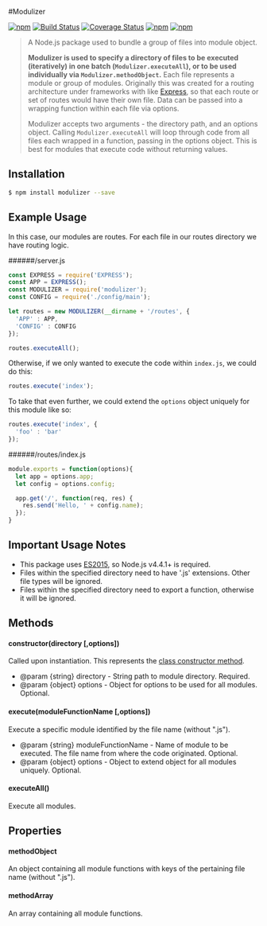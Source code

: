 #Modulizer

[![npm](https://img.shields.io/npm/v/modulizer.svg)]()
[![Build Status](https://api.travis-ci.org/adamhenson/modulizer.svg?branch=master)](https://travis-ci.org/adamhenson/modulizer)
[![Coverage Status](https://coveralls.io/repos/github/adamhenson/modulizer/badge.svg?branch=master)](https://coveralls.io/github/adamhenson/modulizer?branch=master)
[![npm](https://img.shields.io/npm/dm/modulizer.svg)]()
[![npm](https://img.shields.io/npm/dt/modulizer.svg)]()

> A Node.js package used to bundle a group of files into module object.
>
> **Modulizer is used to specify a directory of files to be executed (iteratively) in one batch (`Modulizer.executeAll`), or to be used individually via `Modulizer.methodObject`.** Each file represents a module or group of modules. Originally this was created for a routing architecture under frameworks with like [Express](http://expressjs.com/), so that each route or set of routes would have their own file. Data can be passed into a wrapping function within each file via options.
>
> Modulizer accepts two arguments - the directory path, and an options object. Calling `Modulizer.executeAll` will loop through code from all files each wrapped in a function, passing in the options object. This is best for modules that execute code without returning values.

## Installation

```bash
$ npm install modulizer --save
```

## Example Usage

In this case, our modules are routes. For each file in our routes directory we have routing logic.

######/server.js

```javascript
const EXPRESS = require('EXPRESS');
const APP = EXPRESS();
const MODULIZER = require('modulizer');
const CONFIG = require('./config/main');

let routes = new MODULIZER(__dirname + '/routes', {
  'APP' : APP,
  'CONFIG' : CONFIG
});

routes.executeAll();
```

Otherwise, if we only wanted to execute the code within `index.js`, we could do this:

```javascript
routes.execute('index');
```

To take that even further, we could extend the `options` object uniquely for this module like so:

```javascript
routes.execute('index', {
  'foo' : 'bar'
});
```

######/routes/index.js

```javascript
module.exports = function(options){
  let app = options.app;
  let config = options.config;

  app.get('/', function(req, res) {
    res.send('Hello, ' + config.name);
  });
}
```

## Important Usage Notes

- This package uses [ES2015](https://nodejs.org/en/docs/es6/), so Node.js v4.4.1+ is required.
- Files within the specified directory need to have '.js' extensions. Other file types will be ignored.
- Files within the specified directory need to export a function, otherwise it will be ignored.

## Methods

#### constructor(directory [,options])

Called upon instantiation. This represents the [class constructor method](https://developer.mozilla.org/en-US/docs/Web/JavaScript/Reference/Classes/constructor).

* @param {string} directory - String path to module directory. Required.
* @param {object} options - Object for options to be used for all modules. Optional.

#### execute(moduleFunctionName [,options])

Execute a specific module identified by the file name (without ".js").

* @param {string} moduleFunctionName - Name of module to be executed. The file name from where the code originated. Optional.
* @param {object} options - Object to extend object for all modules uniquely. Optional.

#### executeAll()

Execute all modules.

## Properties

#### methodObject
An object containing all module functions with keys of the pertaining file name (without ".js").

#### methodArray
An array containing all module functions.